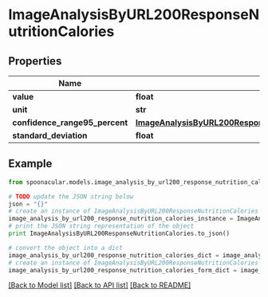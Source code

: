 # ImageAnalysisByURL200ResponseNutritionCalories


## Properties

Name | Type | Description | Notes
------------ | ------------- | ------------- | -------------
**value** | **float** |  | 
**unit** | **str** |  | 
**confidence_range95_percent** | [**ImageAnalysisByURL200ResponseNutritionCaloriesConfidenceRange95Percent**](ImageAnalysisByURL200ResponseNutritionCaloriesConfidenceRange95Percent.md) |  | 
**standard_deviation** | **float** |  | 

## Example

```python
from spoonacular.models.image_analysis_by_url200_response_nutrition_calories import ImageAnalysisByURL200ResponseNutritionCalories

# TODO update the JSON string below
json = "{}"
# create an instance of ImageAnalysisByURL200ResponseNutritionCalories from a JSON string
image_analysis_by_url200_response_nutrition_calories_instance = ImageAnalysisByURL200ResponseNutritionCalories.from_json(json)
# print the JSON string representation of the object
print ImageAnalysisByURL200ResponseNutritionCalories.to_json()

# convert the object into a dict
image_analysis_by_url200_response_nutrition_calories_dict = image_analysis_by_url200_response_nutrition_calories_instance.to_dict()
# create an instance of ImageAnalysisByURL200ResponseNutritionCalories from a dict
image_analysis_by_url200_response_nutrition_calories_form_dict = image_analysis_by_url200_response_nutrition_calories.from_dict(image_analysis_by_url200_response_nutrition_calories_dict)
```
[[Back to Model list]](../README.md#documentation-for-models) [[Back to API list]](../README.md#documentation-for-api-endpoints) [[Back to README]](../README.md)


